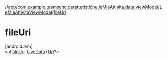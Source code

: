 //[app](../../../index.md)/[com.example.teamsync.caratteristiche.leMieAttivita.data.viewModel](../index.md)/[LeMieAttivitaViewModel](index.md)/[fileUri](file-uri.md)

# fileUri

[androidJvm]\
val [fileUri](file-uri.md): [LiveData](https://developer.android.com/reference/kotlin/androidx/lifecycle/LiveData.html)&lt;[Uri](https://developer.android.com/reference/kotlin/android/net/Uri.html)?&gt;
